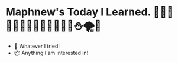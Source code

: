 # Maphnew's Today I Learned. 👨🏻‍💻🙆🏻‍♂️🙋🏻‍♂️💁🏻‍♂️🔥⛄️🌪🧨

+ 📐 Whatever I tried!
+ 📦 Anything I am interested in!
